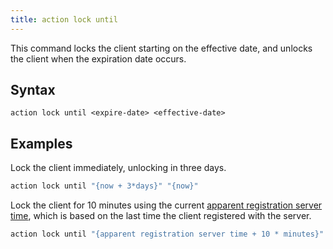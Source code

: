 ```yaml
---
title: action lock until
---
```


This command locks the client starting on the effective date, and unlocks the
client when the expiration date occurs.

## Syntax

    action lock until <expire-date> <effective-date>

## Examples

Lock the client immediately, unlocking in three days.

```actionscript
action lock until "{now + 3*days}" "{now}"
```

Lock the client for 10 minutes using the current [apparent registration server
time](/relevance/reference/time.html#apparent-registration-server-time-time),
which is based on the last time the client registered with the server.

```actionscript
action lock until "{apparent registration server time + 10 * minutes}" "{apparent registration server time}"
```
